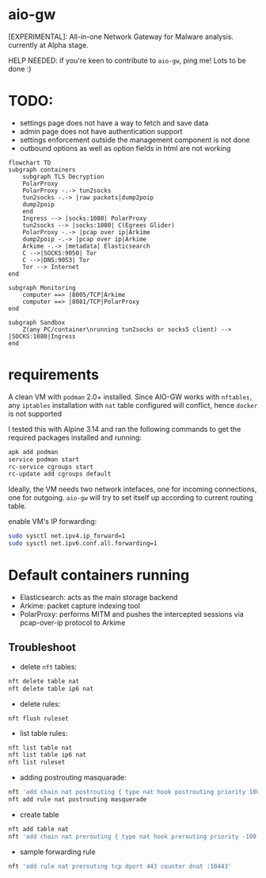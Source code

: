 # aio-gw
[EXPERIMENTAL]: All-in-one Network Gateway for Malware analysis. currently at Alpha stage.


HELP NEEDED: if you're keen to contribute to `aio-gw`, ping me! Lots to be done :)

# TODO:

- settings page does not have a way to fetch and save data 
- admin page does not have authentication support
- settings enforcement outside the management component is not done
- outbound options as well as option fields in html are not working

```mermaid
flowchart TD
subgraph containers
    subgraph TLS Decryption
    PolarProxy
    PolarProxy -.-> tun2socks
    tun2socks -.-> |raw packets|dump2poip
    dump2poip
    end
    Ingress --> |socks:1080| PolarProxy
    tun2socks --> |socks:1080| C(Egrees Glider)
    PolarProxy -.-> |pcap over ip|Arkime
    dump2poip -.-> |pcap over ip|Arkime
    Arkime -.-> |metadata| Elasticsearch
    C -->|SOCKS:9050| Tor
    C -->|DNS:9053| Tor
    Tor --> Internet
end

subgraph Monitoring
    computer ==> |8005/TCP|Arkime
    computer ==> |8081/TCP|PolarProxy
end

subgraph Sandbox
    Z(any PC/container\nrunning tun2socks or socks5 client) --> |SOCKS:1080|Ingress
end
```

# requirements

A clean VM with `podman` 2.0+ installed. Since AIO-GW works with `nftables`, any `iptables` installation with `nat` table configured will conflict, hence `docker` is not supported

I tested this with Alpine 3.14 and ran the following commands to get the required packages installed and running:

```sh
apk add podman
service podman start
rc-service cgroups start
rc-update add cgroups default
```

Ideally, the VM needs two network intefaces, one for incoming connections, one for outgoing. `aio-gw` will try to set itself up according to current routing table.

enable VM's IP forwarding:

```sh
sudo sysctl net.ipv4.ip_forward=1
sudo sysctl net.ipv6.conf.all.forwarding=1
```

# Default containers running

- Elasticsearch: acts as the main storage backend
- Arkime: packet capture indexing tool
- PolarProxy: performs MITM and pushes the intercepted sessions via pcap-over-ip protocol to Arkime

## Troubleshoot

- delete `nft` tables:

```sh
nft delete table nat
nft delete table ip6 nat
```

- delete rules:

`nft flush ruleset`

- list table rules:

```sh
nft list table nat
nft list table ip6 nat
nft list ruleset
```
- adding postrouting masquarade:

```sh
nft 'add chain nat postrouting { type nat hook postrouting priority 100 ; }'
nft add rule nat postrouting masquerade
```

- create table

```sh
nft add table nat
nft 'add chain nat prerouting { type nat hook prerouting priority -100 ; }'
```

- sample forwarding rule

```sh
nft 'add rule nat prerouting tcp dport 443 counter dnat :10443'
```